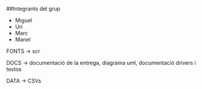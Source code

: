 
##Integrants del grup
- Miguel
- Uri
- Marc
- Manel

FONTS -> scr 

DOCS -> documentació de la entrega, diagrama uml, documentació drivers i testos 

DATA -> CSVs